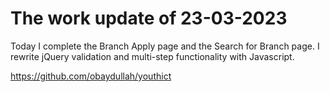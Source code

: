 # The work update of 23-03-2023

Today I complete the Branch Apply page and the Search for Branch page. I rewrite jQuery validation and multi-step functionality with Javascript.

https://github.com/obaydullah/youthict
